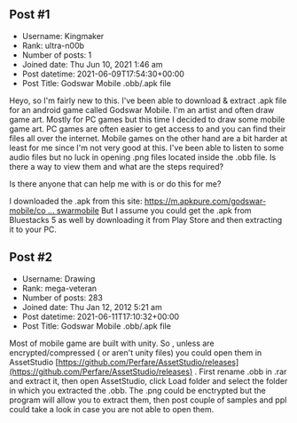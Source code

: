 ## Post #1
- Username: Kingmaker
- Rank: ultra-n00b
- Number of posts: 1
- Joined date: Thu Jun 10, 2021 1:46 am
- Post datetime: 2021-06-09T17:54:30+00:00
- Post Title: Godswar Mobile .obb/.apk file

Heyo, so I'm fairly new to this. I've been able to download & extract .apk file for an android game called Godswar Mobile. I'm an artist and often draw game art. Mostly for PC games but this time I decided to draw some mobile game art. PC games are often easier to get access to and you can find their files all over the internet. Mobile games on the other hand are a bit harder at least for me since I'm not very good at this. I've been able to listen to some audio files but no luck in opening .png files located inside the .obb file. Is there a way to view them and what are the steps required?

Is there anyone that can help me with is or do this for me?

I downloaded the .apk from this site: [https://m.apkpure.com/godswar-mobile/co ... swarmobile](https://m.apkpure.com/godswar-mobile/com.igg.android.godswarmobile) 
But I assume you could get the .apk from Bluestacks 5 as well by downloading it from Play Store and then extracting it to your PC.
## Post #2
- Username: Drawing
- Rank: mega-veteran
- Number of posts: 283
- Joined date: Thu Jan 12, 2012 5:21 am
- Post datetime: 2021-06-11T17:10:32+00:00
- Post Title: Godswar Mobile .obb/.apk file

Most of mobile game are built with unity. So , unless are encrypted/compressed ( or aren't unity files) you could open them in AssetStudio [https://github.com/Perfare/AssetStudio/releases](https://github.com/Perfare/AssetStudio/releases) . First rename .obb in .rar and extract it, then open AssetStudio, click Load folder and select the folder in which you extracted the .obb. 
The .png could be enctrypted but the program will allow you to extract them, then post couple of samples and ppl could take a look  in case you are not able to open them.
